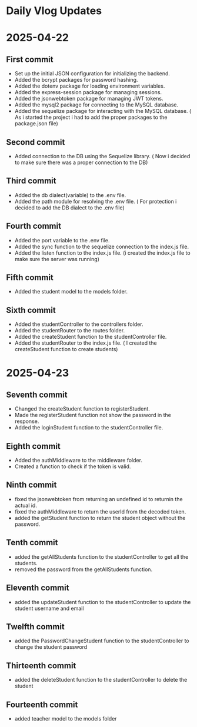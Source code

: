 # Daily Vlog Updates

# 2025-04-22

## First commit
- Set up the initial JSON configuration for initializing the backend.
- Added the bcrypt packages for password hashing. 
- Added the dotenv package for loading environment variables.
- Added the express-session package for managing sessions.
- Added the jsonwebtoken package for managing JWT tokens.
- Added the mysql2 package for connecting to the MySQL database.
- Added the sequelize package for interacting with the MySQL database.
( As i started the project i had to add the proper packages to the package.json file)

## Second commit
- Added connection to the DB using the Sequelize library.
( Now i decided to make sure there was a proper connection to the DB)

## Third commit
- Added the db dialect(variable) to the .env file.
- Added the path module for resolving the .env file.
( For protection i decided to add the DB dialect to the .env file)

## Fourth commit
- Added the port variable to the .env file.
- Added the sync function to the sequelize connection to the index.js file.
- Added the listen function to the index.js file.
(i created the index.js file to make sure the server was running)

## Fifth commit
- Added the student model to the models folder.

## Sixth commit
- Added the studentController to the controllers folder.
- Added the studentRouter to the routes folder.
- Added the createStudent function to the studentController file.
- Added the studentRouter to the index.js file.
( I created the createStudent function to create students)

# 2025-04-23

## Seventh commit
- Changed the createStudent function to registerStudent.
- Made the registerStudent function  not show the password in the response.
- Added the loginStudent function to the studentController file.

## Eighth commit
- Added the authMiddleware to the middleware folder.
- Created a function to check if the token is valid.

## Ninth commit
- fixed the jsonwebtoken from returning an undefined id to returnin the actual id.
- fixed the authMiddleware to return the userId from the decoded token.
- added the getStudent function to return the student object without the password.

## Tenth commit
- added the getAllStudents function to the studentController to get all the students.
- removed the password from the getAllStudents function.

## Eleventh commit
- added the updateStudent function to the studentController to update the student username and email

## Twelfth commit
- added the PasswordChangeStudent function to the studentController to change the student password

## Thirteenth commit
- added the deleteStudent function to the studentController to delete the student

## Fourteenth commit
- added teacher model to the models folder